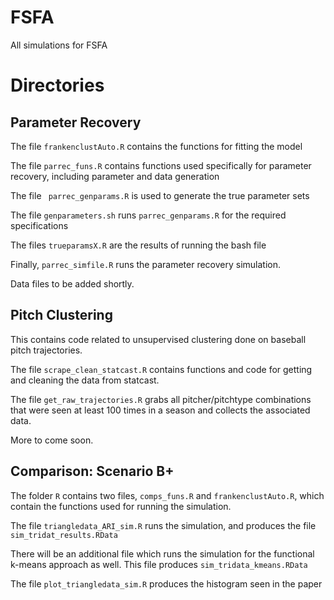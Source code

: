 # FSFA
All simulations for FSFA

# Directories

## Parameter Recovery

  The file `frankenclustAuto.R` contains the functions for fitting the model
  
  The file `parrec_funs.R` contains functions used specifically for parameter recovery, including parameter and data generation
  
  The file ` parrec_genparams.R` is used to generate the true parameter sets
  
  The file `genparameters.sh` runs `parrec_genparams.R` for the required specifications
  
  The files `trueparamsX.R` are the results of running the bash file
  
  Finally, `parrec_simfile.R` runs the parameter recovery simulation. 

Data files to be added shortly. 

## Pitch Clustering

This contains code related to unsupervised clustering done on baseball pitch trajectories.

  The file `scrape_clean_statcast.R` contains functions and code for getting and cleaning the data from statcast.

  The file `get_raw_trajectories.R` grabs all pitcher/pitchtype combinations that were seen at least 100 times in a season and collects the associated data.

More to come soon.


## Comparison: Scenario B+

  The folder `R` contains two files, `comps_funs.R` and `frankenclustAuto.R`, which contain the functions used for running the simulation.
  
  The file `triangledata_ARI_sim.R` runs the simulation, and produces the file `sim_tridat_results.RData`
  
  There will be an additional file which runs the simulation for the functional k-means approach as well. This file produces `sim_tridata_kmeans.RData`
  
  The file `plot_triangledata_sim.R` produces the histogram seen in the paper
  
